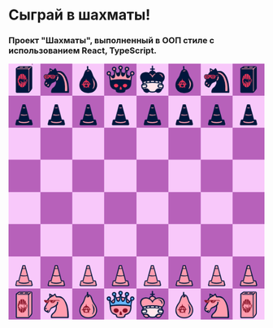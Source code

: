 # Сыграй в шахматы!

### Проект "Шахматы", выполненный в ООП стиле с использованием React, TypeScript.

<p align="left">
  <img src="https://github.com/egorchh/chess/blob/master/src/assets/1.png?raw=true">
</p>

